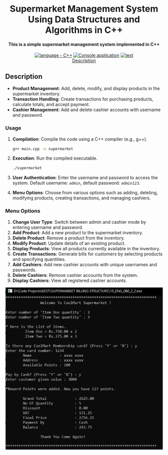 
<h1 align="center">
  <br>
  Supermarket Management System Using Data Structures and Algorithms in C++
  <br>
</h1>

<h4 align="center">This is a simple supermarket management system implemented in C++</h4>

<p align="center">
  <a href="https://"><img src="https://img.shields.io/badge/language-C++-2ea44f?logo=cpp" alt="language - C++"></a>
  <a href="https://"><img src="https://img.shields.io/badge/Simple Console application-localhost-orange?logo=IDE" alt="Console application"></a>
  <a href="https://"><img src="https://img.shields.io/badge/inputdata_structure-text_file-yellow?logo=IDE" alt="text"></a>
  <br>
  <a href="#description">Description</a> 
</p>


## Description

- **Product Management**: Add, delete, modify, and display products in the supermarket inventory.
- **Transaction Handling**: Create transactions for purchasing products, calculate totals, and accept payment.
- **Cashier Management**: Add and delete cashier accounts with username and password.

### Usage

1. **Compilation**: Compile the code using a C++ compiler (e.g., g++).

    ```bash
    g++ main.cpp -o supermarket
    ```

2. **Execution**: Run the compiled executable.

    ```bash
    ./supermarket
    ```

3. **User Authentication**: Enter the username and password to access the system. Default username: `admin`, default password: `admin123`.

4. **Menu Options**: Choose from various options such as adding, deleting, modifying products, creating transactions, and managing cashiers.

### Menu Options

1. **Change User Type**: Switch between admin and cashier mode by entering username and password.
2. **Add Product**: Add a new product to the supermarket inventory.
3. **Delete Product**: Remove a product from the inventory.
4. **Modify Product**: Update details of an existing product.
5. **Display Products**: View all products currently available in the inventory.
6. **Create Transactions**: Generate bills for customers by selecting products and specifying quantities.
7. **Add Cashiers**: Add new cashier accounts with unique usernames and passwords.
8. **Delete Cashiers**: Remove cashier accounts from the system.
9. **Display Cashiers**: View all registered cashier accounts.

![Screenshot](1.png)
